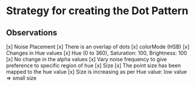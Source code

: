 # Strategy for creating the Dot Pattern

## Observations

[x] Noise Placement
  [x] There is an overlap of dots
[x] colorMode (HSB)
  [x] Changes in Hue values
    [x] Hue (0 to 360), Saturation: 100, Brightness: 100
  [x] No change in the alpha values
  [x] Vary noise frequency to give preference to specific region of hue
[x] Size
  [x] The point size has been mapped to the hue value
  [x] Size is increasing as per Hue value: low value => small size